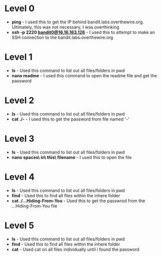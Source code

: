 # Level 0

-   **ping** - I used this to get the IP behind bandit.labs.overthewire.org. Ultimately, this was not necessary, I was overthinking 
-   **ssh -p 2220 bandit0@16.16.163.126** - I used this to attempt to make an SSH connection to the bandit.labs.overthewire.org

# Level 1

-   **ls** - Used this command to list out all files/folders in pwd
-   **nano readme** - I used this command to open the readme file and get the password

# Level 2

-   **ls** - Used this command to list out all files/folders in pwd
-   **cat ./-** - I used this to get the password from file named '-'

# Level 3

-   **ls** - Used this command to list out all files/folders in pwd
- **nano spaces\ in\ this\ filename** - I used this to open the file

# Level 4

-   **ls** - Used this command to list out all files/folders in pwd
-   **find** - Used this to find all files within the inhere folder
-   **cat ./...Hiding-From-You** - Used this to get the passwrod from the ...Hiding-From-You file

# Level 5

-   **ls** - Used this command to list out all files/folders in pwd
-   **find** - Used this to find all files within the inhere folder
-   **cat** - Used cat on all files individually until i found the password 